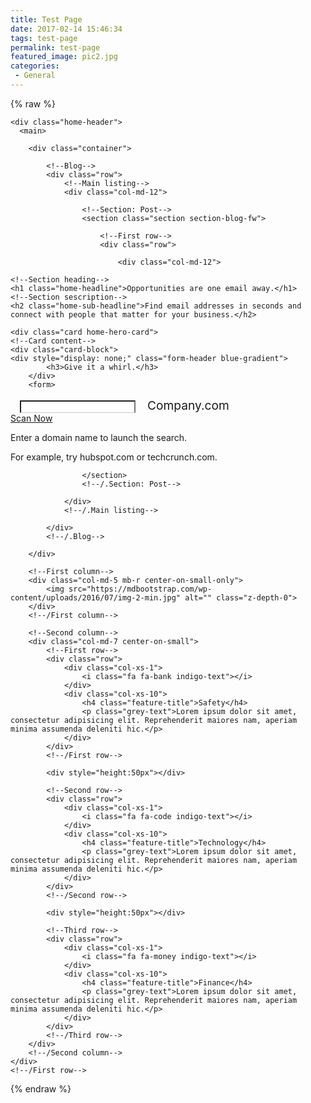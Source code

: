 ```yaml
---
title: Test Page
date: 2017-02-14 15:46:34
tags: test-page
permalink: test-page
featured_image: pic2.jpg
categories: 
 - General
---
```


{% raw %}


<!--Section: Features v.3-->
    <div class="home-header">
      <main>

        <div class="container">
            
            <!--Blog-->
            <div class="row">
                <!--Main listing-->
                <div class="col-md-12">
                    
                    <!--Section: Post-->
                    <section class="section section-blog-fw"> 

                        <!--First row-->
                        <div class="row">
                           
                            <div class="col-md-12">


<!--Post text-->
   <div class="post-text wow fadeIn" data-wow-delay="0.3s">
<section class="section feature-box">

    <!--Section heading-->
    <h1 class="home-headline">Opportunities are one email away.</h1>
    <!--Section sescription-->
    <h2 class="home-sub-headline">Find email addresses in seconds and connect with people that matter for your business.</h2>

    <div class="card home-hero-card">
    <!--Card content-->
    <div class="card-block">
    <div style="display: none;" class="form-header blue-gradient">
            <h3>Give it a whirl.</h3>
        </div>
        <form>
<div class="row">
<div class="col-md-9">
    <div class="md-form form-group home-hero-form">
        <i class="fa fa-envelope prefix"></i>
        <input style="border-bottom: 1px solid #ccc; margin-left: 15px;" type="email" id="form91" class="form-control validate">
        <label style="margin-left: 15px; font-size: 1.2rem;" for="form91" data-error="wrong" data-success="right">Company.com</label>
    </div>
</div>

<div class="col-md-3">
    <div class="md-form form-group home-hero-form">
        <a href="" class="btn btn-primary btn-lg">Scan Now</a>
    </div>
</div>
</div>

</form>
<div class="row home-hero-row">
<div class="col-md-12">
<p class="home-sub-paragraph">Enter a domain name to launch the search.</p>

<p class="home-sub-paragraph">For example, try hubspot.com or techcrunch.com.</p>
</div>
</div>
    </div>
    <!--/.Card content-->

</div>



</section>
<!--/Section: Features v.3-->
    </div>
  <!--/Post text-->


</div>

</div>

                        
                    </section>
                    <!--/.Section: Post-->
                    
                </div>
                <!--/.Main listing-->
                
            </div>
            <!--/.Blog-->
            
        </div>
</main>

</div>
<main>
    <!--First row-->
    <div class="row features-small">

        <!--First column-->
        <div class="col-md-5 mb-r center-on-small-only">
            <img src="https://mdbootstrap.com/wp-content/uploads/2016/07/img-2-min.jpg" alt="" class="z-depth-0">
        </div>
        <!--/First column-->

        <!--Second column-->
        <div class="col-md-7 center-on-small">
            <!--First row-->
            <div class="row">
                <div class="col-xs-1">
                    <i class="fa fa-bank indigo-text"></i>
                </div>
                <div class="col-xs-10">
                    <h4 class="feature-title">Safety</h4>
                    <p class="grey-text">Lorem ipsum dolor sit amet, consectetur adipisicing elit. Reprehenderit maiores nam, aperiam minima assumenda deleniti hic.</p>
                </div>
            </div>
            <!--/First row-->

            <div style="height:50px"></div>

            <!--Second row-->
            <div class="row">
                <div class="col-xs-1">
                    <i class="fa fa-code indigo-text"></i>
                </div>
                <div class="col-xs-10">
                    <h4 class="feature-title">Technology</h4>
                    <p class="grey-text">Lorem ipsum dolor sit amet, consectetur adipisicing elit. Reprehenderit maiores nam, aperiam minima assumenda deleniti hic.</p>
                </div>
            </div>
            <!--/Second row-->

            <div style="height:50px"></div>

            <!--Third row-->
            <div class="row">
                <div class="col-xs-1">
                    <i class="fa fa-money indigo-text"></i>
                </div>
                <div class="col-xs-10">
                    <h4 class="feature-title">Finance</h4>
                    <p class="grey-text">Lorem ipsum dolor sit amet, consectetur adipisicing elit. Reprehenderit maiores nam, aperiam minima assumenda deleniti hic.</p>
                </div>
            </div>
            <!--/Third row-->
        </div>
        <!--/Second column-->
    </div>
    <!--/First row-->
</main>
{% endraw %}